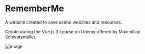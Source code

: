 # RememberMe
A website created to save useful websites and resources.

Create during the Vue.js 3 course on Udemy offered by Maximilian Schwarzmüller.

![image](https://github.com/poissonfou/RememberMe/assets/102704201/1df6d929-ebf0-45e5-8eb3-742ff30da300)

